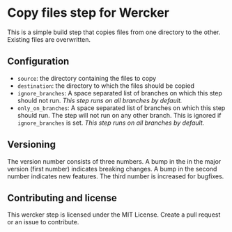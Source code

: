 # Copy files step for Wercker

This is a simple build step that copies files from one directory to the other. Existing files are overwritten.

## Configuration

* `source`: the directory containing the files to copy
* `destination`: the directory to which the files should be copied
* `ignore_branches`: A space separated list of branches on which this step should not run. *This step runs on all branches by default.*
* `only_on_branches`: A space separated list of branches on which this step should run. The step will not run on any other branch. This is ignored if `ignore_branches` is set. *This step runs on all branches by default.*

## Versioning

The version number consists of three numbers. A bump in the in the major version (first number) indicates breaking changes. A bump in the second number indicates new features. The third number is increased for bugfixes.

## Contributing and license

This wercker step is licensed under the MIT License. Create a pull request or an issue to contribute.